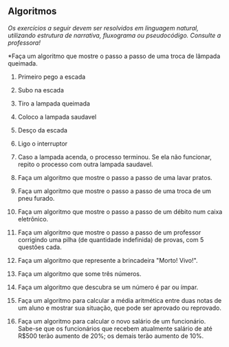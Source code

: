 ## Algoritmos

_Os exercícios a seguir devem ser resolvidos em linguagem natural, utilizando estrutura de narrativa, fluxograma ou pseudocódigo. Consulte a professora!_

*Faça um algoritmo que mostre o passo a passo de uma troca de lâmpada queimada.

1. Primeiro pego a escada
2. Subo na escada
3. Tiro a lampada queimada
4. Coloco a lampada saudavel
5. Desço da escada
6. Ligo o interruptor
7. Caso a lampada acenda, o processo terminou. Se ela não funcionar, repito o processo com outra lampada saudavel.

1. Faça um algoritmo que mostre o passo a passo de uma lavar pratos.
2. Faça um algoritmo que mostre o passo a passo de uma troca de um pneu furado.
3. Faça um algoritmo que mostre o passo a passo de um débito num caixa eletrônico.
4. Faça um algoritmo que mostre o passo a passo de um professor corrigindo uma pilha (de quantidade indefinida) de provas, com 5 questões cada.
5. Faça um algoritmo que represente a brincadeira "Morto! Vivo!".
6. Faça um algoritmo que some três números.
7. Faça um algoritmo que descubra se um número é par ou ímpar.
8. Faça um algoritmo para calcular a média aritmética entre duas notas de um aluno e mostrar sua situação, que pode ser aprovado ou reprovado.
9. Faça um algoritmo para calcular o novo salário de um funcionário. Sabe-se que os funcionários que recebem atualmente salário de até R$500 terão aumento de 20%; os demais terão aumento de 10%.